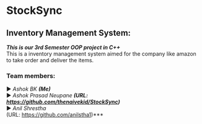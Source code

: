 # StockSync
## Inventory Management System:<br>
***This is our 3rd Semester OOP project in C++***<br>
This is a inventory management system aimed for the company like amazon to take order and deliver the items.<br>
### Team members:
▶ *Ashok BK* ***(Me)***<br>
▶ *Ashok Prasad Neupane* ***(URL: https://github.com/thenaivekid/StockSync)***<br>
▶ *Anil Shrestha*<br> (URL: https://github.com/anilstha1)***<br>


